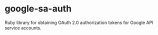 google-sa-auth
==============

Ruby library for obtaining OAuth 2.0 authorization tokens for Google API service accounts.